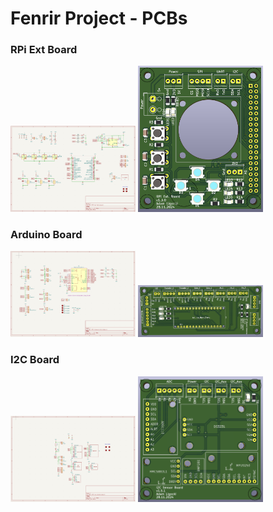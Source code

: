 # Fenrir Project - PCBs

### RPi Ext Board

<img src="./media/rpi_ext_schematic.png" width="200">


<img src="./media/rpi_ext_render.png" width="200">

### Arduino Board

<img src="./media/arduino_schematic.png" width="200">


<img src="./media/arduino_render.png" width="200">

### I2C Board

<img src="./media/i2c_board_schematic.png" width="200">


<img src="./media/i2c_board_render.png" width="200">
